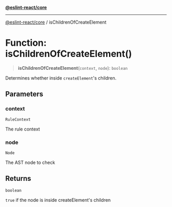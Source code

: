 [**@eslint-react/core**](../README.md)

***

[@eslint-react/core](../README.md) / isChildrenOfCreateElement

# Function: isChildrenOfCreateElement()

> **isChildrenOfCreateElement**(`context`, `node`): `boolean`

Determines whether inside `createElement`'s children.

## Parameters

### context

`RuleContext`

The rule context

### node

`Node`

The AST node to check

## Returns

`boolean`

`true` if the node is inside createElement's children
